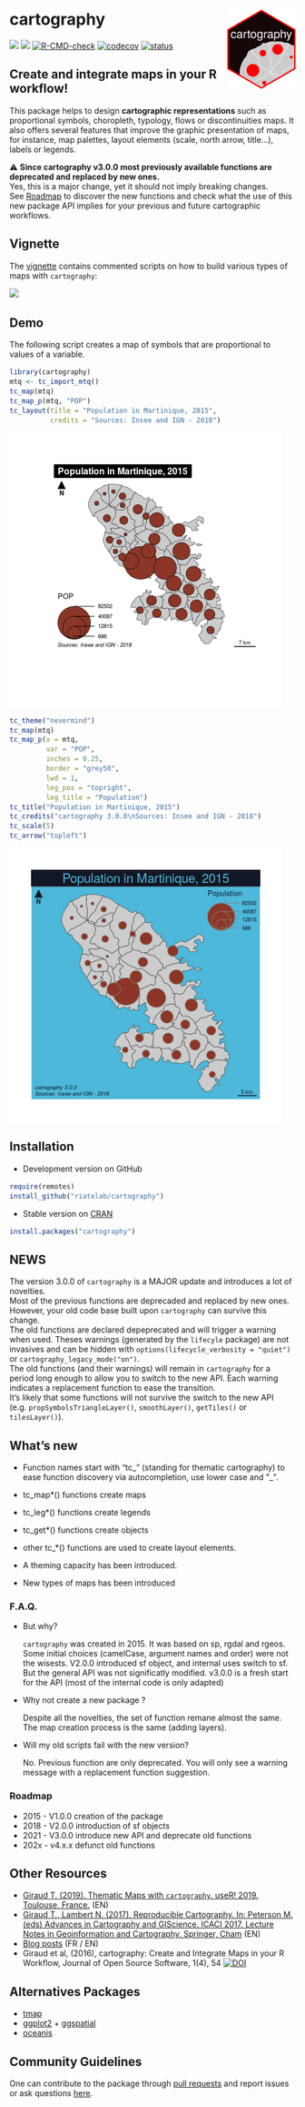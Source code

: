 
# cartography <img src="man/figures/logo.png" align="right" width="120"/>

[![](https://www.r-pkg.org/badges/version/cartography)](https://cran.r-project.org/package=cartography)
[![](https://cranlogs.r-pkg.org/badges/cartography?color=brightgreen)](https://cran.r-project.org/package=cartography)
[![R-CMD-check](https://github.com/riatelab/cartography/workflows/R-CMD-check/badge.svg)](https://github.com/riatelab/cartography/actions)
[![codecov](https://codecov.io/gh/riatelab/cartography/branch/master/graph/badge.svg)](https://codecov.io/gh/riatelab/cartography)
[![status](https://tinyverse.netlify.com/badge/cartography)](https://tinyverse.netlify.app/)

## Create and integrate maps in your R workflow!

This package helps to design **cartographic representations** such as
proportional symbols, choropleth, typology, flows or discontinuities
maps. It also offers several features that improve the graphic
presentation of maps, for instance, map palettes, layout elements
(scale, north arrow, title…), labels or legends.

:warning: **Since cartography v3.0.0 most previously available functions
are deprecated and replaced by new ones.**  
Yes, this is a major change, yet it should not imply breaking changes.  
See [Roadmap](#roadmap) to discover the new functions and check what the
use of this new package API implies for your previous and future
cartographic workflows.

## Vignette

The
[vignette](https://CRAN.R-project.org/package=cartography/vignettes/cartography.html)
contains commented scripts on how to build various types of maps with
`cartography`:

[![](https://raw.githubusercontent.com/riatelab/cartography/master/img/vignettes.png)](https://CRAN.R-project.org/package=cartography/vignettes/cartography.html)

## Demo

The following script creates a map of symbols that are proportional to
values of a variable.

``` r
library(cartography)
mtq <- tc_import_mtq()
tc_map(mtq)
tc_map_p(mtq, "POP")
tc_layout(title = "Population in Martinique, 2015", 
          credits = "Sources: Insee and IGN - 2018")
```

![](README_files/figure-gfm/unnamed-chunk-1-1.png)<!-- -->

``` r
tc_theme("nevermind")
tc_map(mtq)
tc_map_p(x = mtq, 
         var = "POP", 
         inches = 0.25, 
         border = "grey50",
         lwd = 1, 
         leg_pos = "topright", 
         leg_title = "Population") 
tc_title("Population in Martinique, 2015")
tc_credits("cartography 3.0.0\nSources: Insee and IGN - 2018")
tc_scale(5)
tc_arrow("topleft")
```

![](README_files/figure-gfm/unnamed-chunk-2-1.png)<!-- -->

## Installation

-   Development version on GitHub

``` r
require(remotes)
install_github("riatelab/cartography")
```

-   Stable version on
    [CRAN](https://CRAN.R-project.org/package=cartography/)

``` r
install.packages("cartography")
```

## NEWS

The version 3.0.0 of `cartography` is a MAJOR update and introduces a
lot of novelties.  
Most of the previous functions are deprecaded and replaced by new
ones.  
However, your old code base built upon `cartography` can survive this
change.  
The old functions are declared depeprecated and will trigger a warning
when used. Theses warnings (generated by the `lifecyle` package) are not
invasives and can be hidden with
`options(lifecycle_verbosity = "quiet")` or
`cartography_legacy_mode("on")`.  
The old functions (and their warnings) will remain in `cartography` for
a period long enough to allow you to switch to the new API. Each warning
indicates a replacement function to ease the transition.  
It’s likely that some functions will not survive the switch to the new
API (e.g. `propSymbolsTriangleLayer()`, `smoothLayer()`, `getTiles()` or
`tilesLayer()`).

## What’s new

-   Function names start with “tc\_” (standing for thematic cartography)
    to ease function discovery via autocompletion, use lower case and
    "\_".

-   tc\_map\*() functions create maps

-   tc\_leg\*() functions create legends

-   tc\_get\*() functions create objects

-   other tc\_\*() functions are used to create layout elements.

-   A theming capacity has been introduced.

-   New types of maps has been introduced

### F.A.Q.

-   But why?

    `cartography` was created in 2015. It was based on sp, rgdal and
    rgeos. Some initial choices (camelCase, argument names and order)
    were not the wisests. V2.0.0 introduced sf object, and internal uses
    switch to sf. But the general API was not significatly modified.
    v3.0.0 is a fresh start for the API (most of the internal code is
    only adapted)

-   Why not create a new package ?

    Despite all the novelties, the set of function remane almost the
    same. The map creation process is the same (adding layers).

-   Will my old scripts fail with the new version?

    No. Previous function are only deprecated. You will only see a
    warning message with a replacement function suggestion.

### Roadmap

-   2015 - V1.0.0 creation of the package
-   2018 - V2.0.0 introduction of sf objects
-   2021 - V3.0.0 introduce new API and deprecate old functions
-   202x - v4.x.x defunct old functions

## Other Resources

-   [Giraud T. (2019). Thematic Maps with `cartography`. useR! 2019.
    Toulouse, France.](https://github.com/rCarto/user2019) (EN)  
-   [Giraud T., Lambert N. (2017). Reproducible Cartography. In:
    Peterson M. (eds) Advances in Cartography and GIScience. ICACI 2017.
    Lecture Notes in Geoinformation and Cartography. Springer,
    Cham](https://github.com/riatelab/ReproducibleCartography) (EN)  
-   [Blog posts](https://rgeomatic.hypotheses.org/category/cartography)
    (FR / EN)
-   Giraud et al, (2016), cartography: Create and Integrate Maps in your
    R Workflow, Journal of Open Source Software, 1(4), 54
    [![DOI](https://joss.theoj.org/papers/10.21105/joss.00054/status.svg)](https://doi.org/10.21105/joss.00054)

## Alternatives Packages

-   [tmap](https://github.com/mtennekes/tmap)  
-   [ggplot2](https://github.com/tidyverse/ggplot2) +
    [ggspatial](https://github.com/paleolimbot/ggspatial)  
-   [oceanis](https://github.com/insee-psar-at/oceanis-package)

## Community Guidelines

One can contribute to the package through [pull
requests](https://github.com/riatelab/cartography/pulls) and report
issues or ask questions
[here](https://github.com/riatelab/cartography/issues).
